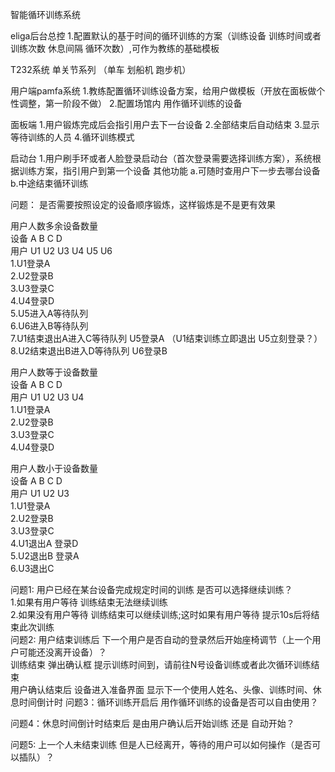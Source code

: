 智能循环训练系统

eliga后台总控
1.配置默认的基于时间的循环训练的方案（训练设备 训练时间或者训练次数 休息间隔 循环次数）,可作为教练的基础模板

T232系统 单关节系列 （单车 划船机 跑步机） 

用户端pamfa系统
1.教练配置循环训练设备方案，给用户做模板（开放在面板做个性调整，第一阶段不做）
2.配置场馆内 用作循环训练的设备 

面板端
1.用户锻炼完成后会指引用户去下一台设备
2.全部结束后自动结束
3.显示等待训练的人员
4.循环训练模式

启动台
1.用户刷手环或者人脸登录启动台（首次登录需要选择训练方案），系统根据训练方案，指引用户到第一个设备
其他功能 a.可随时查用户下一步去哪台设备 b.中途结束循环训练

问题：
是否需要按照设定的设备顺序锻炼，这样锻炼是不是更有效果


用户人数多余设备数量  
设备 A B C D  
用户 U1 U2 U3 U4 U5 U6  
1.U1登录A  
2.U2登录B  
3.U3登录C  
4.U4登录D  
5.U5进入A等待队列  
6.U6进入B等待队列  
7.U1结束退出A进入C等待队列  U5登录A （U1结束训练立即退出 U5立刻登录？）  
8.U2结束退出B进入D等待队列  U6登录B  

用户人数等于设备数量  
设备 A B C D  
用户 U1 U2 U3 U4   
1.U1登录A  
2.U2登录B  
3.U3登录C  
4.U4登录D  

用户人数小于设备数量  
设备 A B C D  
用户 U1 U2 U3    
1.U1登录A  
2.U2登录B  
3.U3登录C  
4.U1退出A 登录D  
5.U2退出B 登录A  
6.U3退出C   

问题1: 用户已经在某台设备完成规定时间的训练 是否可以选择继续训练？  
   1.如果有用户等待 训练结束无法继续训练   
   2.如果没有用户等待 训练结束可以继续训练;这时如果有用户等待 提示10s后将结束此次训练  
问题2: 用户结束训练后 下一个用户是否自动的登录然后开始座椅调节（上一个用户可能还没离开设备）？  
   训练结束  弹出确认框 提示训练时间到，请前往N号设备训练或者此次循环训练结束  
   用户确认结束后 设备进入准备界面 显示下一个使用人姓名、头像、训练时间、休息时间倒计时 
问题3：循环训练开启后 用作循环训练的设备是否可以自由使用？

问题4：休息时间倒计时结束后 是由用户确认后开始训练 还是 自动开始？ 

问题5: 上一个人未结束训练 但是人已经离开，等待的用户可以如何操作（是否可以插队）？






   
    
    
  

 
